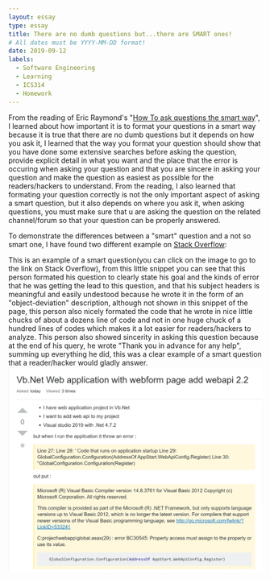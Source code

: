 ```yaml
---
layout: essay
type: essay
title: There are no dumb questions but...there are SMART ones!
# All dates must be YYYY-MM-DD format!
date: 2019-09-12
labels:
  - Software Engineering
  - Learning
  - ICS314
  - Homework
---
```


From the reading of Eric Raymond's "<a href = "http://www.catb.org/esr/faqs/smart-questions.html">How To ask questions the smart way</a>", I learned about how important it is to format your questions in a smart way because it is true that there are no dumb questions but it depends on how you ask it, I learned that the way you format your question should show that you have done some extensive searches before asking the question, provide explicit detail in what you want and the place that the error is occuring when asking your question and that you are sincere in asking your question and make the question as easiest as possible for the readers/hackers to understand. From the reading, I also learned that  formating your question correctly is not the only important aspect of asking a smart question, but it also depends on where you ask it, when asking questions, you must make sure that u are asking the question on the related channel/forum so that your question can be properly answered.
  
  To demonstrate the differences between a "smart" question and a not so smart one, I have found two different example on <a href= "https://stackoverflow.com">Stack Overflow</a>:
  
 This is an example of a smart question(you can click on the image to go to the link on Stack Overflow), from this little snippet you can see that this person formated his question to clearly state his goal and the kinds of error that he was getting the lead to this question, and that his subject headers is meaningful and easily undestood because he wrote it in the form of an "object-deviation" description, although not shown in this snippet of the page, this person also nicely formated the code that he wrote in nice little chucks of about a dozens line of code and not in one huge chuck of a hundred lines of codes which makes it a lot easier for readers/hackers to analyze. This person also showed sincerity in asking this question because at the end of his query, he wrote "Thank you in advance for any help", summing up everything he did, this was a clear example of a smart question that a reader/hacker would gladly answer.
  <a href= "https://stackoverflow.com/questions/57920268/vb-net-web-application-with-webform-page-add-webapi-2-2"><img class="ui large right floated image" src="../images/Annotation 2019-09-12 225856.jpg"></a> 

